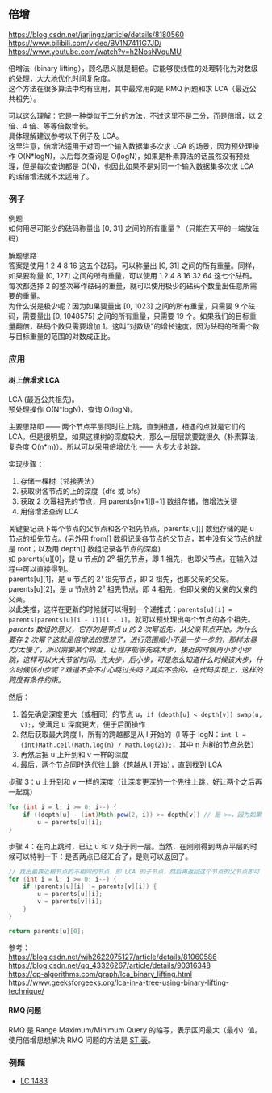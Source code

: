 ## 倍增
https://blog.csdn.net/jarjingx/article/details/8180560  
https://www.bilibili.com/video/BV1N7411G7JD/  
https://www.youtube.com/watch?v=h2NosNVquMU  

倍增法（binary lifting），顾名思义就是翻倍。它能够使线性的处理转化为对数级的处理，大大地优化时间复杂度。  
这个方法在很多算法中均有应用，其中最常用的是 RMQ 问题和求 LCA（最近公共祖先）。  
  
可以这么理解：它是一种类似于二分的方法，不过这里不是二分，而是倍增，以 2 倍、4 倍、等等倍数增长。  
具体理解建议参考以下例子及 LCA。  
这里注意，倍增法适用于对同一个输入数据集多次求 LCA 的场景，因为预处理操作 O(N*logN)，以后每次查询是 O(logN)，如果是朴素算法的话虽然没有预处理，但是每次查询都是 O(N)，也因此如果不是对同一个输入数据集多次求 LCA 的话倍增法就不太适用了。  
  
### 例子
例题  
如何用尽可能少的砝码称量出 [0, 31] 之间的所有重量？（只能在天平的一端放砝码）  
  
解题思路  
答案是使用 1 2 4 8 16 这五个砝码，可以称量出 [0, 31] 之间的所有重量。同样，如果要称量 [0, 127] 之间的所有重量，可以使用 1 2 4 8 16 32 64 这七个砝码。每次都选择 2 的整次幂作砝码的重量，就可以使用极少的砝码个数量出任意所需要的重量。  
为什么说是极少呢？因为如果要量出 [0, 1023] 之间的所有重量，只需要 9 个砝码，需要量出 [0, 1048575] 之间的所有重量，只需要 19 个。如果我们的目标重量翻倍，砝码个数只需要增加 1。这叫“对数级”的增长速度，因为砝码的所需个数与目标重量的范围的对数成正比。  
  
### 应用
#### 树上倍增求 LCA
LCA (最近公共祖先)。  
预处理操作 O(N*logN)，查询 O(logN)。  

主要思路即 —— 两个节点平层同时往上跳，直到相遇，相遇的点就是它们的 LCA。但是很明显，如果这棵树的深度较大，那么一层层跳要跳很久（朴素算法，复杂度 O(n*m)）。所以可以采用倍增优化 —— 大步大步地跳。  
  
实现步骤：  
1. 存储一棵树（邻接表法）
2. 获取树各节点的上的深度（dfs 或 bfs）
3. 获取 2 次幂祖先的节点，用 parents[n+1][l+1] 数组存储，倍增法关键
4. 用倍增法查询 LCA  
  
关键要记录下每个节点的父节点和各个祖先节点，parents[u][] 数组存储的是 u 节点的祖先节点。(另外用 from[] 数组记录各节点的父节点，其中没有父节点的就是 root；以及用 depth[] 数组记录各节点的深度)  
如 parents[u][0]，是 u 节点的 2⁰ 祖先节点，即 1 祖先，也即父节点。在输入过程中可以直接得到。  
parents[u][1]，是 u 节点的 2¹ 祖先节点，即 2 祖先，也即父亲的父亲。  
parents[u][2]，是 u 节点的 2² 祖先节点，即 4 祖先，也即父亲的父亲的父亲的父亲。  
以此类推，这样在更新的时候就可以得到一个递推式：`parents[u][i] = parents[parents[u][i - 1]][i - 1]`。就可以预处理出每个节点的各个祖先。  
*parents 数组的意义，它存的是节点 u 的 2 次幂祖先，从父亲节点开始。为什么要存 2 次幂？这就是倍增法的思想了，进行范围缩小不是一步一步的，那样太暴力/太慢了，所以需要某个跨度，让程序能够先跳大步，接近的时候再小步小步跳，这样可以大大节省时间。先大步，后小步，可是怎么知道什么时候该大步，什么时候该小步呢？难道不会不小心跳过头吗？其实不会的，在代码实现上，这样的跨度有条件约束。*  
  
然后：  
1. 首先确定深度更大（或相同）的节点 u，`if (depth[u] < depth[v]) swap(u, v);`，使满足 u 深度更大，便于后面操作
2. 然后获取最大跨度 l，所有的跨越都是从 l 开始的（l 等于 logN：`int l = (int)Math.ceil(Math.log(n) / Math.log(2));`，其中 n 为树的节点总数）
3. 再然后把 u 上升到和 v 一样的深度
4. 最后，两个节点同时迭代往上跳（跨越从 l 开始），直到找到 LCA  
  
步骤 3：u 上升到和 v 一样的深度（让深度更深的一个先往上跳，好让两个之后再一起跳）  
```java
for (int i = l; i >= 0; i--) {
    if ((depth[u] - (int)Math.pow(2, i)) >= depth[v]) // 是 >=，因为如果 <，代表跳过头了，跳到了上面
        u = parents[u][i];
}
```  
  
步骤 4：在向上跳时，已让 u 和 v 处于同一层。当然，在刚刚得到两点平层的时候可以特判一下：是否两点已经汇合了，是则可以返回了。  
```java
// 找出最靠近根节点的不相同的节点，即 LCA 的子节点，然后再返回这个节点的父节点即可
for (int i = l; i >= 0; i--) {
    if (parents[u][i] != parents[v][i]) {
        u = parents[u][i];
        v = parents[v][i];
    }
}

return parents[u][0];
```  
  
参考：  
https://blog.csdn.net/wjh2622075127/article/details/81060586  
https://blog.csdn.net/qq_43326267/article/details/90316348  
https://cp-algorithms.com/graph/lca_binary_lifting.html  
https://www.geeksforgeeks.org/lca-in-a-tree-using-binary-lifting-technique/  
  
  
#### RMQ 问题
RMQ 是 Range Maximum/Minimum Query 的缩写，表示区间最大（最小）值。使用倍增思想解决 RMQ 问题的方法是 [ST 表](https://oi-wiki.org/ds/sparse-table/)。  
  


### 例题
* [LC 1483](./../Leetcode%20Practices/algorithms/hard/1483%20Kth%20Ancestor%20of%20a%20Tree%20Node.java)
